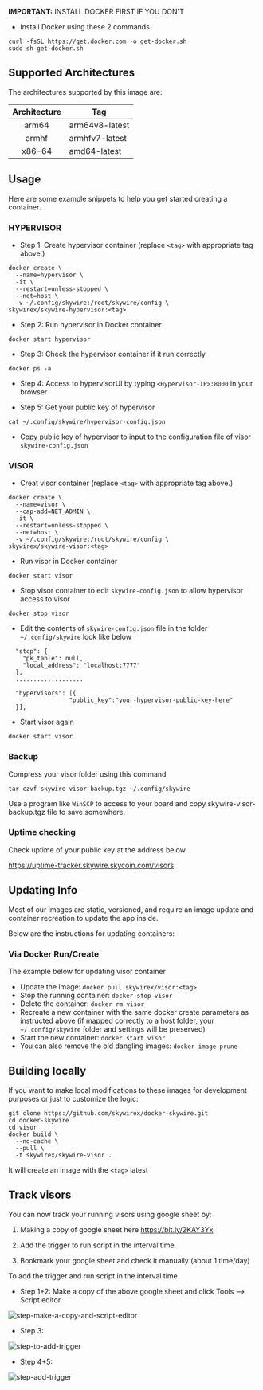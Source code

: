 **IMPORTANT:** INSTALL DOCKER FIRST IF YOU DON'T

- Install Docker using these 2 commands

```
curl -fsSL https://get.docker.com -o get-docker.sh
sudo sh get-docker.sh
```

## Supported Architectures

The architectures supported by this image are:

| Architecture | Tag            |
| :----------: | -------------- |
|    arm64     | arm64v8-latest |
|    armhf     | armhfv7-latest |
|    x86-64    | amd64-latest   |

## Usage

Here are some example snippets to help you get started creating a container.

### HYPERVISOR

- Step 1: Create hypervisor container (replace `<tag>` with appropriate tag above.)

```
docker create \
  --name=hypervisor \
  -it \
  --restart=unless-stopped \
  --net=host \
  -v ~/.config/skywire:/root/skywire/config \
skywirex/skywire-hypervisor:<tag>
```

- Step 2: Run hypervisor in Docker container

```
docker start hypervisor
```

- Step 3: Check the hypervisor container if it run correctly

```
docker ps -a
```

- Step 4: Access to hypervisorUI by typing `<Hypervisor-IP>:8000` in your browser

- Step 5: Get your public key of hypervisor

```
cat ~/.config/skywire/hypervisor-config.json
```

- Copy public key of hypervisor to input to the configuration file of visor `skywire-config.json`

### VISOR

- Creat visor container (replace `<tag>` with appropriate tag above.)

```
docker create \
  --name=visor \
  --cap-add=NET_ADMIN \
  -it \
  --restart=unless-stopped \
  --net=host \
  -v ~/.config/skywire:/root/skywire/config \
skywirex/skywire-visor:<tag>
```

- Run visor in Docker container

```
docker start visor
```

- Stop visor container to edit `skywire-config.json` to allow hypervisor access to visor 

```
docker stop visor
```

- Edit the contents of `skywire-config.json` file in the folder `~/.config/skywire` look like below

```
  "stcp": {
    "pk_table": null,
    "local_address": "localhost:7777"
  },
  ...................
  
  "hypervisors": [{
                 "public_key":"your-hypervisor-public-key-here"
  }],
```

- Start visor again

```
docker start visor
```

### Backup

Compress your visor folder using this command

```
tar czvf skywire-visor-backup.tgz ~/.config/skywire
```

Use a program like `WinSCP` to access to your board and copy skywire-visor-backup.tgz file to save somewhere.

### Uptime checking

Check uptime of your public key at the address below

https://uptime-tracker.skywire.skycoin.com/visors

## Updating Info

Most of our images are static, versioned, and require an image update and container recreation to update the app inside. 

Below are the instructions for updating containers:

### Via Docker Run/Create

The example below for updating visor container

* Update the image: `docker pull skywirex/visor:<tag>`
* Stop the running container: `docker stop visor`
* Delete the container: `docker rm visor`
* Recreate a new container with the same docker create parameters as instructed above (if mapped correctly to a host folder, your `~/.config/skywire` folder and settings will be preserved)
* Start the new container: `docker start visor`
* You can also remove the old dangling images: `docker image prune`

## Building locally

If you want to make local modifications to these images for development purposes or just to customize the logic:

```
git clone https://github.com/skywirex/docker-skywire.git
cd docker-skywire
cd visor
docker build \
  --no-cache \
  --pull \
  -t skywirex/skywire-visor .
```

It will create an image with the `<tag>` latest

## Track visors

You can now track your running visors using google sheet by:

1. Making a copy of google sheet here https://bit.ly/2KAY3Yx

2. Add the trigger to run script in the interval time

3. Bookmark your google sheet and check it manually (about 1 time/day)

To add the trigger and run script in the interval time

+ Step 1+2: Make a copy of the above google sheet and click Tools --> Script editor

![step-make-a-copy-and-script-editor](https://user-images.githubusercontent.com/9553811/80311102-dfda5d80-8807-11ea-9b8a-3de91cc13977.png)

+ Step 3: 

![step-to-add-trigger](https://user-images.githubusercontent.com/9553811/80311106-e4067b00-8807-11ea-975f-413cff273d49.png)

+ Step 4+5: 

![step-add-trigger](https://user-images.githubusercontent.com/9553811/80311110-e8329880-8807-11ea-95f4-3b67fcc4e3b4.png)
